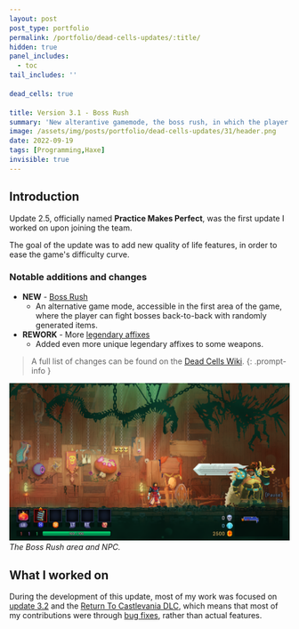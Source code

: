 ```yaml
---
layout: post
post_type: portfolio
permalink: /portfolio/dead-cells-updates/:title/
hidden: true
panel_includes:
  - toc
tail_includes: ''

dead_cells: true

title: Version 3.1 - Boss Rush
summary: 'New alterantive gamemode, the boss rush, in which the player can fight bosses back-to-back.'
image: /assets/img/posts/portfolio/dead-cells-updates/31/header.png
date: 2022-09-19
tags: [Programming,Haxe]
invisible: true
---
```


## Introduction

Update 2.5, officially named **Practice Makes Perfect**, was the first update I worked on upon joining the team.

The goal of the update was to add new quality of life features, in order to ease the game's difficulty curve.

### Notable additions and changes

- **NEW** - [Boss Rush](https://deadcells.wiki.gg/wiki/Boss_Rush)
  - An alternative game mode, accessible in the first area of the game, where the player can fight bosses back-to-back with randomly generated items.
- **REWORK** - More [legendary affixes](https://deadcells.wiki.gg/wiki/Affixes#Legendary_affixes)
  - Added even more unique legendary affixes to some weapons.

> A full list of changes can be found on the [Dead Cells Wiki](https://deadcells.wiki.gg/wiki/Version_3.1).
{: .prompt-info }

![](/assets/img/posts/portfolio/dead-cells-updates/31/boss_rush_area.png)
_The Boss Rush area and NPC._

## What I worked on

During the development of this update, most of my work was focused on [update 3.2](/portfolio/dead-cells-updates/everyone-is-here-vol-2/) and the [Return To Castlevania DLC](/portfolio/dead-cells-updates/queen-and-the-sea/), which means that most of my contributions were through [bug fixes](https://deadcells.wiki.gg/wiki/Version_3.1#Bug_fixes), rather than actual features.